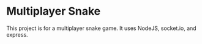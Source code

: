# Multiplayer Snake

This project is for a multiplayer snake game. It uses NodeJS, socket.io, and express.

